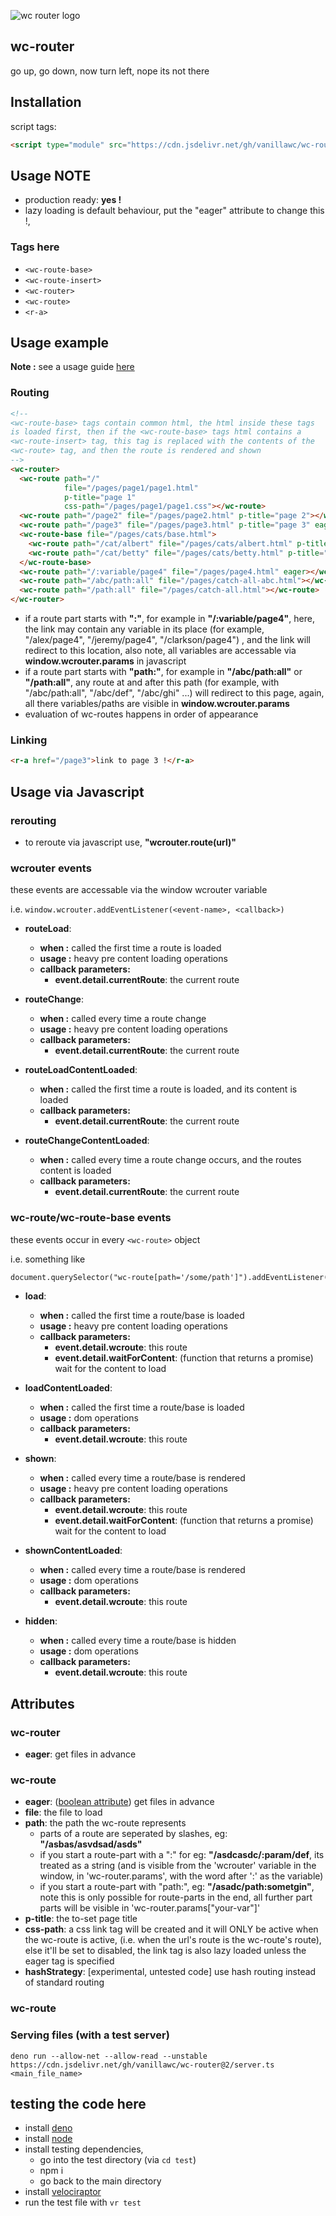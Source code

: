 ![wc router logo](logo.svg)

wc-router
--------
go up, go down, now turn left, nope its not there

## Installation

script tags:
```html
<script type="module" src="https://cdn.jsdelivr.net/gh/vanillawc/wc-router@2.2.4/src/index.js"></script>
```

## Usage NOTE

- production ready: **yes !**
- lazy loading is default behaviour, put the "eager" attribute to change this !,

### Tags here

- `<wc-route-base>`
- `<wc-route-insert>`
- `<wc-router>`
- `<wc-route>`
- `<r-a>`


## Usage example

**Note :** see a usage guide [here](https://github.com/vanillawc/wc-router/blob/master/usage-guide.md)

### Routing

```html
<!--
<wc-route-base> tags contain common html, the html inside these tags
is loaded first, then if the <wc-route-base> tags html contains a 
<wc-route-insert> tag, this tag is replaced with the contents of the 
<wc-route> tag, and then the route is rendered and shown
-->
<wc-router>
  <wc-route path="/" 
            file="/pages/page1/page1.html" 
            p-title="page 1"
            css-path="/pages/page1/page1.css"></wc-route>
  <wc-route path="/page2" file="/pages/page2.html" p-title="page 2"></wc-route>
  <wc-route path="/page3" file="/pages/page3.html" p-title="page 3" eager></wc-route>
  <wc-route-base file="/pages/cats/base.html">
    <wc-route path="/cat/albert" file="/pages/cats/albert.html" p-title="albert the cat"></wc-route>
    <wc-route path="/cat/betty" file="/pages/cats/betty.html" p-title="betty the cat"></wc-route>
  </wc-route-base>
  <wc-route path="/:variable/page4" file="/pages/page4.html" eager></wc-route>
  <wc-route path="/abc/path:all" file="/pages/catch-all-abc.html"></wc-route>
  <wc-route path="/path:all" file="/pages/catch-all.html"></wc-route>
</wc-router>
```

- if a route part starts with **":"**, for example in **"/:variable/page4"**, here, the link may contain any variable in its place (for example, "/alex/page4", "/jeremy/page4", "/clarkson/page4") , and the link will redirect to this location, also note, all variables are accessable via **window.wcrouter.params** in javascript
- if a route part starts with **"path:"**, for example in **"/abc/path:all"** or **"/path:all"**, any route at and after this path (for example, with "/abc/path:all", "/abc/def", "/abc/ghi" ...) will redirect to this page, again, all there variables/paths are visible in **window.wcrouter.params**
- evaluation of wc-routes happens in order of appearance


### Linking

```html
<r-a href="/page3">link to page 3 !</r-a>
```

## Usage via Javascript

### rerouting

- to reroute via javascript use, **"wcrouter.route(url)"**

### wcrouter events

these events are accessable via the window wcrouter variable

i.e. `window.wcrouter.addEventListener(<event-name>, <callback>)`

- **routeLoad**:
  - **when :** called the first time a route is loaded
  - **usage :** heavy pre content loading operations
  - **callback parameters:**
    + **event.detail.currentRoute**: the current route

- **routeChange**:
  - **when :** called every time a route change
  - **usage :** heavy pre content loading operations
  - **callback parameters:**
    + **event.detail.currentRoute**: the current route

- **routeLoadContentLoaded**:
  - **when :** called the first time a route is loaded, and its content is loaded
  - **callback parameters:**
    + **event.detail.currentRoute**: the current route

- **routeChangeContentLoaded**:
  - **when :** called every time a route change occurs, and the routes content is loaded
  - **callback parameters:**
    + **event.detail.currentRoute**: the current route

### wc-route/wc-route-base events

these events occur in every `<wc-route>` object

i.e. something like 

```html
document.querySelector("wc-route[path='/some/path']").addEventListener(event, callback)
```

- **load**:
  - **when :** called the first time a route/base is loaded
  - **usage :** heavy pre content loading operations
  - **callback parameters:**
    + **event.detail.wcroute**: this route
    + **event.detail.waitForContent**: (function that returns a promise) wait for the content to load

- **loadContentLoaded**:
  - **when :** called the first time a route/base is loaded
  - **usage :** dom operations
  - **callback parameters:**
    + **event.detail.wcroute**: this route

- **shown**:
  - **when :** called every time a route/base is rendered
  - **usage :** heavy pre content loading operations
  - **callback parameters:**
    + **event.detail.wcroute**: this route
    + **event.detail.waitForContent**: (function that returns a promise) wait for the content to load

- **shownContentLoaded**:
  - **when :** called every time a route/base is rendered
  - **usage :** dom operations
  - **callback parameters:**
    + **event.detail.wcroute**: this route

- **hidden**:
  - **when :** called every time a route/base is hidden
  - **usage :** dom operations
  - **callback parameters:**
    + **event.detail.wcroute**: this route

## Attributes

### wc-router
- **eager**: get files in advance

### wc-route
- **eager**: ([boolean attribute]) get files in advance
- **file**: the file to load
- **path**: the path the wc-route represents
  - parts of a route are seperated by slashes, eg: **"/asbas/asvdsad/asds"**
  - if you start a route-part with a ":" for eg: **"/asdcasdc/:param/def**, its treated as a string (and is visible from the 'wcrouter' variable in the window, in 'wc-router.params', with the word after ':' as the variable)
  - if you start a route-part with "path:", eg: **"/asadc/path:sometgin"**, note this is only possible for route-parts in the end, all further part parts will be visible in 'wc-router.params["your-var"]'
- **p-title**: the to-set page title
- **css-path**: a css link tag will be created and it will ONLY be active when the wc-route is active, (i.e. when the url's route is the wc-route's route), else it'll be set to disabled, the link tag is also lazy loaded unless the eager tag is specified
- **hashStrategy**: [experimental, untested code] use hash routing instead of standard routing

[boolean attribute]: https://developer.mozilla.org/en-US/docs/Web/HTML/Attributes#Boolean_Attributes

### wc-route

### Serving files (with a test server)
`deno run --allow-net --allow-read --unstable https://cdn.jsdelivr.net/gh/vanillawc/wc-router@2/server.ts <main_file_name>`

## testing the code here

- install [deno](https://deno.land/#installation)
- install [node](https://nodejs.org/en/)
- install testing dependencies,
  + go into the test directory (via `cd test`)
  + npm i
  + go back to the main directory
- install [velociraptor](https://github.com/umbopepato/velociraptor)
- run the test file with `vr test`
